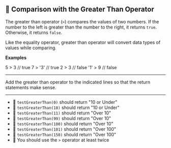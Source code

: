 🚀 Comparison with the Greater Than Operator
--------------------------------------------

The greater than operator (`>`) compares the values of two numbers. If the number to the left is greater than the number to the right, it returns `true`. Otherwise, it returns `false`.

Like the equality operator, greater than operator will convert data types of values while comparing.

**Examples**

5   >  3   // true
7   > '3'  // true
2   >  3   // false
'1' >  9   // false

* * *

Add the greater than operator to the indicated lines so that the return statements make sense.

* * *

*   🧪 `testGreaterThan(0)` should return "10 or Under"
*   🧪 `testGreaterThan(10)` should return "10 or Under"
*   🧪 `testGreaterThan(11)` should return "Over 10"
*   🧪 `testGreaterThan(99)` should return "Over 10"
*   🧪 `testGreaterThan(100)` should return "Over 10"
*   🧪 `testGreaterThan(101)` should return "Over 100"
*   🧪 `testGreaterThan(150)` should return "Over 100"
*   🧪 You should use the `>` operator at least twice